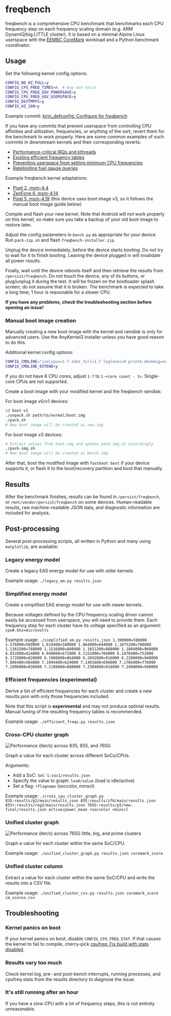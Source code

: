 # freqbench

freqbench is a comprehensive CPU benchmark that benchmarks each CPU frequency step on each frequency scaling domain (e.g. ARM DynamIQ/big.LITTLE cluster). It is based on a minimal Alpine Linux userspace with the [EEMBC CoreMark](https://www.eembc.org/coremark/) workload and a Python benchmark coordinator.

## Usage

Set the following kernel config options:

```bash
CONFIG_NO_HZ_FULL=y
CONFIG_CPU_FREQ_TIMES=n  # may not exist
CONFIG_CPU_FREQ_GOV_POWERSAVE=y
CONFIG_CPU_FREQ_GOV_USERSPACE=y
CONFIG_DEVTMPFS=y
CONFIG_HZ_100=y
```

Example commit: [kirin_defconfig: Configure for freqbench](https://github.com/kdrag0n/proton_zf6/commit/4bbe2cf0039b798b59ad056fd45d0c47d5c6ec66)

If you have any commits that prevent userspace from controlling CPU affinities and utilization, frequencies, or anything of the sort, revert them for the benchmark to work properly. Here are some common examples of such commits in downstream kernels and their corresponding reverts:

- [Performance-critical IRQs and kthreads](https://github.com/kdrag0n/proton_kernel_wahoo/commit/29b315cd5f3a6)
- [Existing efficient frequency tables](https://github.com/kdrag0n/proton_kernel_wahoo/commit/9b98ee3fabd14)
- [Preventing userspace from setting minimum CPU frequencies](https://github.com/kdrag0n/proton_kernel_wahoo/commit/d9d2fe54e87f9)
- [Ratelimiting fuel gauge queries](https://github.com/kdrag0n/proton_kernel_wahoo/commit/87ac3f89c7392)

Example freqbench kernel adaptations:

- [Pixel 2, msm-4.4](https://github.com/kdrag0n/proton_kernel_wahoo/commits/alpine-fbench)
- [ZenFone 6, msm-4.14](https://github.com/kdrag0n/proton_zf6/commits/alpine-fbench-basic-example)
- [Pixel 5, msm-4.19](https://github.com/kdrag0n/proton_kernel_redbull/commits/alpine-fbench-basic-example) (this device uses boot image v3, so it follows the manual boot image guide below)

Compile and flash your new kernel. Note that Android will not work properly on this kernel, so make sure you take a backup of your old boot image to restore later.

Adjust the config parameters in `bench.py` as appropriate for your device. Run `pack-zip.sh` and flash `freqbench-installer.zip`.

Unplug the device immediately, before the device starts booting. Do not try to wait for it to finish booting. Leaving the device plugged in will invalidate all power results.

Finally, wait until the device reboots itself and then retrieve the results from `/persist/freqbench`. Do not touch the device, any of its buttons, or plug/unplug it during the test. It will be frozen on the bootloader splash screen; do not assume that it is broken. The benchmark is expected to take a long time; 1 hour is reasonable for a slower CPU.

**If you have any problems, check the troubleshooting section before opening an issue!**

### Manual boot image creation

Manually creating a new boot image with the kernel and ramdisk is only for advanced users. Use the AnyKernel3 installer unless you have good reason to do this.

Additional kernel config options:

```bash
CONFIG_CMDLINE="isolcpus=1-7 nohz_full=1-7 loglevel=0 printk.devkmsg=on"
CONFIG_CMDLINE_EXTEND=y
```

If you do not have 8 CPU cores, adjust `1-7` to `1-<core count - 1>`. Single-core CPUs are not supported.

Create a boot image with your modified kernel and the freqbench ramdisk:

For boot image v0/v1 devices:

```bash
cd boot-v1
./unpack.sh path/to/normal/boot.img
./pack.sh
# New boot image will be created as new.img
```

For boot image v3 devices:

```bash
# Extract values from boot.img and update pack-img.sh accordingly
./pack-img.sh
# New boot image will be created as bench.img
```

After that, boot the modified image with `fastboot boot` if your device supports it, or flash it to the boot/recovery partition and boot that manually.

## Results

After the benchmark finishes, results can be found in `/persist/freqbench`, or `/mnt/vendor/persist/freqbench` on some devices. Human-readable results, raw machine-readable JSON data, and diagnostic information are included for analysis.

## Post-processing

Several post-processing scripts, all written in Python and many using `matplotlib`, are available:

### Legacy energy model

Create a legacy EAS energy model for use with older kernels.

Example usage: `./legacy_em.py results.json`

### Simplified energy model

Create a simplified EAS energy model for use with newer kernels.

Because voltages defined by the CPU frequency scaling driver cannot easily be accessed from userspace, you will need to provide them. Each frequency step for each cluster have its voltage specified as an argument: `cpu#.khz=microvolts`

Example usage: `./simplified_em.py results.json 1.300000=580000 1.576000=580000 1.614400=580000 1.864000=644000 1.1075200=708000 1.1363200=788000 1.1516800=860000 1.1651200=888000 1.1804800=968000 6.652800=624000 6.940800=672000 6.1152000=704000 6.1478400=752000 6.1728000=820000 6.1900800=864000 6.2092800=916000 6.2208000=948000 7.806400=564000 7.1094400=624000 7.1401600=696000 7.1766400=776000 7.1996800=836000 7.2188800=888000 7.2304000=916000 7.2400000=940000`

### Efficient frequencies (experimental)

Derive a list of efficient frequencies for each cluster and create a new results.json with only those frequencies included.

Note that this script is **experimental** and may not produce optimal results. Manual tuning of the resulting frequency tables is recommended.

Example usage: `./efficient_freqs.py results.json`

### Cross-CPU cluster graph

![Performance (iter/s) across 835, 855, and 765G](https://user-images.githubusercontent.com/7930239/101309012-19446400-3800-11eb-8418-bb9293b08871.png)

Graph a value for each cluster across different SoCs/CPUs.

Arguments:

- Add a SoC: `SoC-1:soc1/results.json`
- Specify the value to graph: `load/value` (load is idle/active)
- Set a flag: `+flagname` (soccolor, minscl)

Example usage: `./cross_cpu_cluster_graph.py 835:results/p2/main/results.json 855:results/zf6/main/results.json 855+:results/rog2/main/results.json 765G:results/p5/new-final/results.json active/power_mean +soccolor +minscl`

### Unified cluster graph

![Performance (iter/s) across 765G little, big, and prime clusters](https://user-images.githubusercontent.com/7930239/101309506-712f9a80-3801-11eb-9ae6-8dba84f063d4.png)

Graph a value for each cluster within the same SoC/CPU.

Example usage: `./unified_cluster_graph.py results.json coremark_score`

### Unified cluster column

Extract a value for each cluster within the same SoC/CPU and write the results into a CSV file.

Example usage: `./unified_cluster_csv.py results.json coremark_score cm_scores.csv`

## Troubleshooting

### Kernel panics on boot

If your kernel panics on boot, disable `CONFIG_CPU_FREQ_STAT`. If that causes the kernel to fail to compile, cherry-pick [cpufreq: Fix build with stats disabled](https://github.com/kdrag0n/proton_kernel_wahoo/commit/21e76d090e092).

### Results vary too much

Check kernel.log, pre- and post-bench interrupts, running processes, and cpufreq stats from the results directory to diagnose the issue.

### It's still running after an hour

If you have a slow CPU with a lot of frequency steps, this is not entirely unreasonable.
